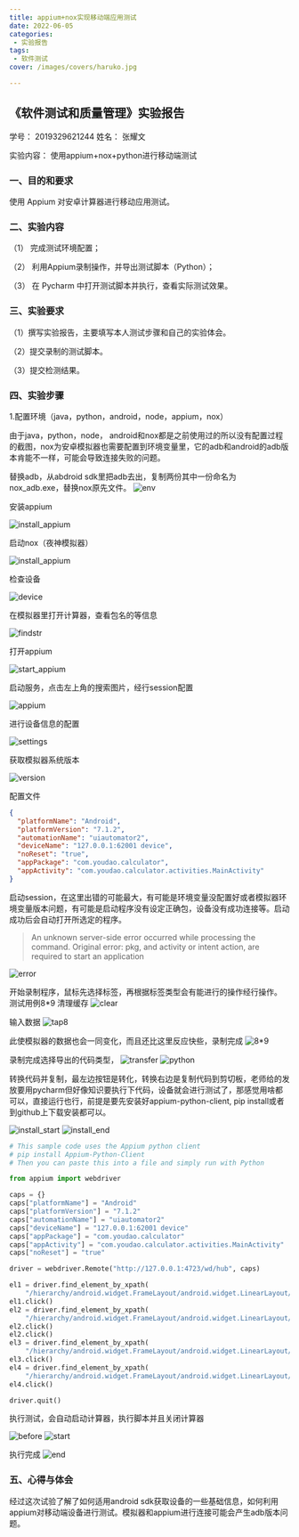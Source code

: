 ```yaml
---
title: appium+nox实现移动端应用测试
date: 2022-06-05
categories:
 - 实验报告 
tags:
 - 软件测试
cover: /images/covers/haruko.jpg

---
```

<!-- more -->
## 《软件测试和质量管理》实验报告

学号： 2019329621244 		姓名： 张耀文       

实验内容：       使用appium+nox+python进行移动端测试                         
### 一、目的和要求
使用 Appium 对安卓计算器进行移动应用测试。

### 二、实验内容
（1） 完成测试环境配置；

（2） 利用Appium录制操作，并导出测试脚本（Python）；

（3） 在 Pycharm 中打开测试脚本并执行，查看实际测试效果。
### 三、实验要求

（1）撰写实验报告，主要填写本人测试步骤和自己的实验体会。

（2）提交录制的测试脚本。

（3）提交检测结果。

### 四、实验步骤
1.配置环境（java，python，android，node，appium，nox）

由于java，python，node， android和nox都是之前使用过的所以没有配置过程的截图，nox为安卓模拟器也需要配置到环境变量里，它的adb和android的adb版本肯能不一样，可能会导致连接失败的问题。

替换adb，从abdroid sdk里把adb去出，复制两份其中一份命名为nox_adb.exe，替换nox原先文件。
![env](./images/0605/env.png)
 
安装appium
 
![install_appium](./images/0605/install.png)


启动nox（夜神模拟器）

![install_appium](./images/0605/nox.png)

检查设备

![device](./images/0605/device.png)
 
在模拟器里打开计算器，查看包名的等信息

![findstr](./images/0605/find.png)

打开appium

![start_appium](./images/0605/start_appium.png)

启动服务，点击左上角的搜索图片，经行session配置

![appium](./images/0605/appium.png)
 
进行设备信息的配置

![settings](./images/0605/settings.png)

获取模拟器系统版本

![version](./images/0605/version.png)
 
配置文件

```json
{
  "platformName": "Android",
  "platformVersion": "7.1.2",
  "automationName": "uiautomator2",
  "deviceName": "127.0.0.1:62001 device",
  "noReset": "true",
  "appPackage": "com.youdao.calculator",
  "appActivity": "com.youdao.calculator.activities.MainActivity"
}
```

启动session，在这里出错的可能最大，有可能是环境变量没配置好或者模拟器环境变量版本问题，有可能是启动程序没有设定正确包，设备没有成功连接等。启动成功后会自动打开所选定的程序。
> An unknown server-side error occurred while processing the command. Original error: pkg, and activity or intent action, are required to start an application


![error](./images/0605/cant_connect.png)
 
开始录制程序，鼠标先选择标签，再根据标签类型会有能进行的操作经行操作。
测试用例8*9
清理缓存
![clear](./images/0605/clear.png)

输入数据
![tap8](./images/0605/tap8.png)
 
此使模拟器的数据也会一同变化，而且还比这里反应快些，录制完成
![8*9](./images/0605/89.png)
 
 
录制完成选择导出的代码类型，
![transfer](images/0605/transfer.png)
![python](images/0605/export_python.png)
 
转换代码并复制，最左边按钮是转化，转换右边是复制代码到剪切板，老师给的发放要用pycharm但好像知识要执行下代码，设备就会进行测试了，那感觉用啥都可以，直接运行也行，前提是要先安装好appium-python-client, pip install或者到github上下载安装都可以。

![install_start](images/0605/py_start.png)
![install_end](images/0605/py_end.png)

```python
# This sample code uses the Appium python client
# pip install Appium-Python-Client
# Then you can paste this into a file and simply run with Python

from appium import webdriver

caps = {}
caps["platformName"] = "Android"
caps["platformVersion"] = "7.1.2"
caps["automationName"] = "uiautomator2"
caps["deviceName"] = "127.0.0.1:62001 device"
caps["appPackage"] = "com.youdao.calculator"
caps["appActivity"] = "com.youdao.calculator.activities.MainActivity"
caps["noReset"] = "true"

driver = webdriver.Remote("http://127.0.0.1:4723/wd/hub", caps)

el1 = driver.find_element_by_xpath(
    "/hierarchy/android.widget.FrameLayout/android.widget.LinearLayout/android.widget.FrameLayout/android.widget.LinearLayout/android.widget.FrameLayout/android.widget.FrameLayout/android.support.v4.widget.DrawerLayout/android.widget.LinearLayout/android.widget.FrameLayout/android.widget.RelativeLayout/android.widget.LinearLayout[2]/android.widget.LinearLayout/android.widget.LinearLayout[3]/android.view.ViewGroup/android.widget.GridView/android.widget.FrameLayout[8]/android.widget.FrameLayout")
el1.click()
el2 = driver.find_element_by_xpath(
    "/hierarchy/android.widget.FrameLayout/android.widget.LinearLayout/android.widget.FrameLayout/android.widget.LinearLayout/android.widget.FrameLayout/android.widget.FrameLayout/android.support.v4.widget.DrawerLayout/android.widget.LinearLayout/android.widget.FrameLayout/android.widget.RelativeLayout/android.widget.LinearLayout[2]/android.widget.LinearLayout/android.widget.LinearLayout[3]/android.view.ViewGroup/android.widget.GridView/android.widget.FrameLayout[10]/android.widget.FrameLayout")
el2.click()
el2.click()
el3 = driver.find_element_by_xpath(
    "/hierarchy/android.widget.FrameLayout/android.widget.LinearLayout/android.widget.FrameLayout/android.widget.LinearLayout/android.widget.FrameLayout/android.widget.FrameLayout/android.support.v4.widget.DrawerLayout/android.widget.LinearLayout/android.widget.FrameLayout/android.widget.RelativeLayout/android.widget.LinearLayout[2]/android.widget.LinearLayout/android.widget.LinearLayout[1]/android.widget.ImageButton[5]")
el3.click()
el4 = driver.find_element_by_xpath(
    "/hierarchy/android.widget.FrameLayout/android.widget.LinearLayout/android.widget.FrameLayout/android.widget.LinearLayout/android.widget.FrameLayout/android.widget.FrameLayout/android.support.v4.widget.DrawerLayout/android.widget.LinearLayout/android.widget.FrameLayout/android.widget.RelativeLayout/android.widget.LinearLayout[2]/android.widget.LinearLayout/android.widget.LinearLayout[3]/android.view.ViewGroup/android.widget.GridView/android.widget.FrameLayout[9]/android.widget.FrameLayout")
el4.click()

driver.quit()
```

执行测试，会自动启动计算器，执行脚本并且关闭计算器
 
![before](images/0605/before.png)
![start](images/0605/start.png)

执行完成
![end](images/0605/end.png)
 


### 五、心得与体会

经过这次试验了解了如何适用android sdk获取设备的一些基础信息，如何利用appium对移动端设备进行测试。模拟器和appium进行连接可能会产生adb版本问题。



